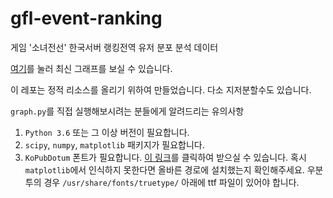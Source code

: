 # gfl-event-ranking
게임 '소녀전선' 한국서버 랭킹전역 유저 분포 분석 데이터

[여기](./docs/Home.md)를 눌러 최신 그래프를 보실 수 있습니다.

이 레포는 정적 리소스를 올리기 위하여 만들었습니다. 다소 지저분할수도 있습니다. 

`graph.py`를 직접 실행해보시려는 분들에게 알려드리는 유의사항
1. `Python 3.6` 또는 그 이상 버전이 필요합니다.
2. `scipy`, `numpy`, `matplotlib` 패키지가 필요합니다.
3. `KoPubDotum` 폰트가 필요합니다. [이 링크](http://www.kopus.org/biz/electronic/font.aspx)를 클릭하여 받으실 수 있습니다. 혹시 `matplotlib`에서 인식하지 못한다면 올바른 경로에 설치했는지 확인해주세요. 우분투의 경우 `/usr/share/fonts/truetype/` 아래에 ttf 파일이 있어야 합니다.
